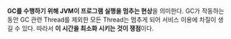 **GC를 수행하기 위해 JVM이 프로그램 실행을 멈추는 현상**을 의미한다.
GC가 작동하는 동안 GC 관련 Thread를 제외한 모든 Thread는 멈추게 되어 서비스 이용에 차질이 생길 수 있다. 따라서 **이 시간을 최소화 시키는 것이 쟁점**이다.